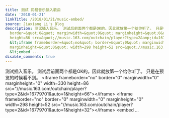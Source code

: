```yaml
---
title: 测试 网易音乐插入歌曲
date: '2018-01-21'
linkTitle: /2018/01/21/music-embed/
source: Jiaxiang Li's Blog
description: 测试插入音乐。 测试后前面两个都是OK的。因此就放第一个给你听了。 只是在预览的时候看不到。 &lt;iframe frameborder=&quot;no&quot;
  border=&quot;0&quot; marginwidth=&quot;0&quot; marginheight=&quot;0&quot; width=330
  height=86 src=&quot;//music.163.com/outchain/player?type=2&amp;id=16779701&amp;auto=1&amp;height=66&quot;&gt;&lt;/iframe&gt;
  &lt;iframe frameborder=&quot;no&quot; border=&quot;0&quot; marginwidth=&quot;0&quot;
  marginheight=&quot;0&quot; width=298 height=52 src=&quot;//music.163.com/outchain/player?type=2&amp;id=16779701&amp;auto=1&amp;height=32&quot;&gt;&lt;/iframe&gt;
  &lt;embed ...
disable_comments: true
---
```

测试插入音乐。 测试后前面两个都是OK的。因此就放第一个给你听了。 只是在预览的时候看不到。 &lt;iframe frameborder=&quot;no&quot; border=&quot;0&quot; marginwidth=&quot;0&quot; marginheight=&quot;0&quot; width=330 height=86 src=&quot;//music.163.com/outchain/player?type=2&amp;id=16779701&amp;auto=1&amp;height=66&quot;&gt;&lt;/iframe&gt; &lt;iframe frameborder=&quot;no&quot; border=&quot;0&quot; marginwidth=&quot;0&quot; marginheight=&quot;0&quot; width=298 height=52 src=&quot;//music.163.com/outchain/player?type=2&amp;id=16779701&amp;auto=1&amp;height=32&quot;&gt;&lt;/iframe&gt; &lt;embed ...
